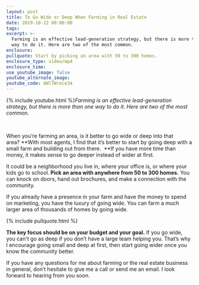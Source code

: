```yaml
---
layout: post
title: To Go Wide or Deep When Farming in Real Estate
date: 2019-10-22 00:00:00
tags:
excerpt: >-
  Farming is an effective lead-generation strategy, but there is more than one
  way to do it. Here are two of the most common.
enclosure:
pullquote: Start by picking an area with 50 to 300 homes.
enclosure_type: video/mp4
enclosure_time:
use_youtube_image: false
youtube_alternate_image:
youtube_code: 8WlTWrece34
---
```


{% include youtube.html %}*Farming is an effective lead-generation strategy, but there is more than one way to do it. Here are two of the most common.*

&nbsp;

When you’re farming an area, is it better to go wide or deep into that area?&nbsp;**With most agents, I find that it’s better to start by going deep with a small farm and building out from there. &nbsp;**If you have more time than money, it makes sense to go deeper instead of wider at first.

It could be a neighborhood you live in, where your office is, or where your kids go to school.**&nbsp;Pick an area with anywhere from 50 to 300 homes.**&nbsp;You can knock on doors, hand out brochures, and make a connection with the community.

If you already have a presence in your farm and have the money to spend on marketing, you have the luxury of going wide. You can farm a much larger area of thousands of homes by going wide.

{% include pullquote.html %}

**The key focus should be on your budget and your goal.**&nbsp;If you go wide, you can't go as deep if you don’t have a large team helping you. That’s why I encourage going small and deep at first, then start going wider once you know the community better.

If you have any questions for me about farming or the real estate business in general, don’t hesitate to give me a call or send me an email. I look forward to hearing from you soon.